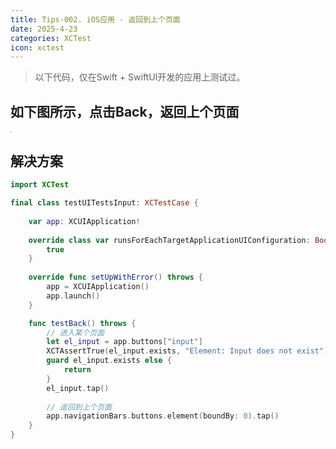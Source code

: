 ```yaml
---
title: Tips-002. iOS应用 - 返回到上个页面
date: 2025-4-23
categories: XCTest
icon: xctest
---
```


> 以下代码，仅在Swift + SwiftUI开发的应用上测试过。

## 如下图所示，点击Back，返回上个页面

<img src="/images/examples/return_previous_page.png" style="zoom: 15% !important;" />

## 解决方案

```swift
import XCTest

final class testUITestsInput: XCTestCase {
    
    var app: XCUIApplication!
    
    override class var runsForEachTargetApplicationUIConfiguration: Bool {
        true
    }
    
    override func setUpWithError() throws {
        app = XCUIApplication()
        app.launch()
    }

    func testBack() throws {
        // 进入某个页面
        let el_input = app.buttons["input"]
        XCTAssertTrue(el_input.exists, "Element: Input does not exist")
        guard el_input.exists else {
            return
        }
        el_input.tap()
        
        // 返回到上个页面
        app.navigationBars.buttons.element(boundBy: 0).tap()        
    }
}
```
